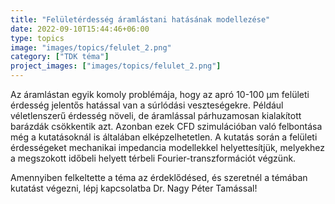```yaml
---
title: "Felületérdesség áramlástani hatásának modellezése"
date: 2022-09-10T15:44:46+06:00
type: topics
image: "images/topics/felulet_2.png"
category: ["TDK téma"]
project_images: ["images/topics/felulet_2.png"]
---
```


Az áramlástan egyik komoly problémája, hogy az apró 10-100 μm felületi érdesség jelentős hatással van a súrlódási veszteségekre. Például véletlenszerű érdesség növeli, de áramlással párhuzamosan kialakított barázdák csökkentik azt. Azonban ezek CFD szimulációban való felbontása még a kutatásoknál is általában elképzelhetetlen. A kutatás során a felületi érdességeket mechanikai impedancia modellekkel helyettesítjük, melyekhez a megszokott időbeli helyett térbeli Fourier-transzformációt végzünk.   

Amennyiben felkeltette a téma az érdeklődésed, és szeretnél a témában kutatást végezni, lépj kapcsolatba Dr. Nagy Péter Tamással!
